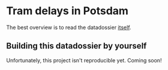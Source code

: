 <!--
SPDX-FileCopyrightText: 2020 Kerstin Humm <mail@erictapen.name>

SPDX-License-Identifier: GPL-3.0-or-later
-->

# Tram delays in Potsdam

The best overview is to read the datadossier [itself](https://erictapen.name/infoviz-ss-20/index.html).

## Building this datadossier by yourself

Unfortunately, this project isn't reproducible yet. Coming soon!

